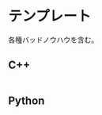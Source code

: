 # テンプレート
各種バッドノウハウを含む。

## C++

~~~~~~{include="cpp/template.cpp" .cpp}
~~~~~~

## Python
~~~~~~{include="python/template.py" .python}
~~~~~~
